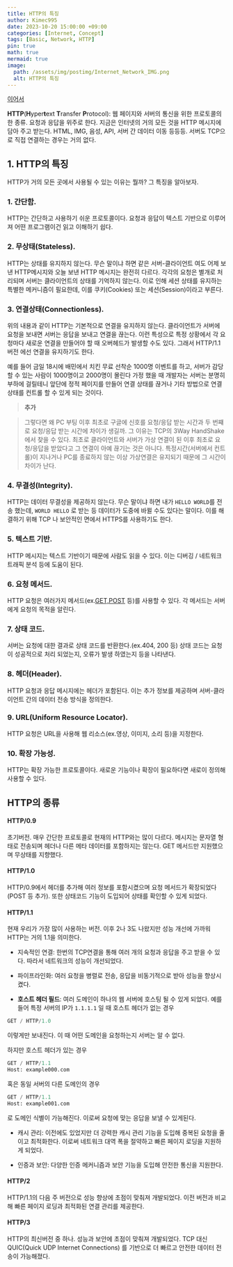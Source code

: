 ```yaml
---
title: HTTP의 특징
author: Kimec995
date: 2023-10-20 15:00:00 +09:00
categories: [Internet, Concept]
tags: [Basic, Network, HTTP]
pin: true
math: true
mermaid: true
image: 
  path: /assets/img/postimg/Internet_Network_IMG.png
  alt: HTTP의 특징
---
```


[이어서](https://kimec995.github.io/posts/HTTP-URI-%ED%9D%90%EB%A6%84/)

**HTTP**(**H**yper**t**ext **T**ransfer **P**rotocol): 웹 페이지와 서버의 통신을 위한 프로토콜의 한 종류. 요청과 응답을 위주로 한다. 지금은 인터넷의 거의 모든 것을 HTTP 메시지에 담아 주고 받는다. HTML, IMG, 음성, API, 서버 간 데이터 이동 등등등. 서버도 TCP으로 직접 연결하는 경우는 거의 없다.

## 1. HTTP의 특징

HTTP가 거의 모든 곳에서 사용될 수 있는 이유는 뭘까? 그 특징을 알아보자.

### 1. 간단함.
HTTP는 간단하고 사용하기 쉬운 프로토콜이다. 요청과 응답이 텍스트 기반으로 이루어져 어떤 프로그램이건 읽고 이해하기 쉽다.

### 2. 무상태(Stateless).
HTTP는 상태를 유지하지 않는다. 무슨 말이냐 하면 같은 서버-클라이언트 여도 어제 보낸 HTTP메시지와 오늘 보낸 HTTP 메시지는 완전히 다르다. 각각의 요청은 별개로 처리되며 서버는 클라이언트의 상태를 기억하지 않는다. 이로 인해 세션 상태를 유지하는 특별한 메커니즘이 필요한데, 이를 쿠키(Cookies) 또는 세션(Session)이라고 부른다.

### 3. 연결상태(Connectionless).
위의 내용과 같이 HTTP는 기본적으로 연결을 유지하지 않는다. 클라이언트가 서버에 요청을 보내면 서버는 응답을 보내고 연결을 끊는다. 이런 특성으로 특정 상황에서 각 요청마다 새로운 연결을 만들어야 할 때 오버헤드가 발생할 수도 있다. 그래서 HTTP/1.1 버전 에선 연결을 유지하기도 한다. 

예를 들어 금일 18시에 배민에서 치킨 무료 선착순 1000명 이벤트를 하고, 서버가 감당할 수 있는 사람이 1000명이고 2000명이 몰린다 가정 했을 때 개발자는 서버는 분명히 부하에 걸릴테니 앞단에 정적 페이지를 만들어 연결 상태를 끊거나 기타 방법으로 연결 상태를 컨트롤 할 수 있게 되는 것이다.

> **추가**

> 그렇다면 왜 PC 부팅 이후 최초로 구글에 신호를 요청/응답 받는 시간과 두 번쨰로 요청/응답 받는 시간에 차이가 생길까. 그 이유는 TCP의 3Way HandShake에서 찾을 수 있다. 최초로 클라이언트와 서버가 가상 연결이 된 이후 최초로 요청/응답을 받았다고 그 연결이 아예 끊기는 것은 아니다. 특정시간(서버에서 컨트롤)이 지나거나 PC를 종료하지 않는 이상 가상연결은 유지되기 때문에 그 시간이 차이가 난다.

### 4. 무결성(Integrity).
HTTP는 데이터 무결성을 제공하지 않는다. 무슨 말이냐 하면 내가 `HELLO WORLD`를 전송 했는데, `WORLD HELLO` 로 받는 등 데이터가 도중에 바뀔 수도 있다는 말이다. 이를 해결하기 위해 TCP 나 보안적인 면에서 HTTPS를 사용하기도 한다.

### 5. 텍스트 기반.
HTTP 메시지는 텍스트 기반이기 때문에 사람도 읽을 수 있다. 이는 디버깅 / 네트워크 트래픽 분석 등에 도움이 된다.

### 6. 요청 메서드.
HTTP 요청은 여러가지 메서드(ex.[GET,POST](https://kimec995.github.io/posts/GET-vs-POST/) 등)를 사용할 수 있다. 각 메서드는 서버에게 요청의 목적을 알린다.

### 7. 상태 코드.
서버는 요청에 대한 결과로 상태 코드를 반환한다.(ex.404, 200 등) 상태 코드는 요청이 성공적으로 처리 되었는지, 오류가 발생 하였는지 등을 나타낸다.

### 8. 헤더(Header).
HTTP 요청과 응답 메시지에는 헤더가 포함된다. 이는 추가 정보를 제공하며 서버-클라이언트 간의 데이터 전송 방식을 정의한다.

### 9. URL(Uniform Resource Locator).
HTTP 요청은 URL을 사용해 웹 리소스(ex.영상, 이미지, 소리 등)을 지정한다.

### 10. 확장 가능성.
HTTP는 확장 가능한 프로토콜이다. 새로운 기능이나 확장이 필요하다면 새로이 정의해 사용할 수 있다.

## HTTP의 종류

#### HTTP/0.9
초기버전. 매우 간단한 프로토콜로 현재의 HTTP와는 많이 다르다. 메시지는 문자열 형태로 전송되며 헤더나 다른 메타 데이터를 포함하지는 않는다. GET 메서드만 지원했으며 무상태를 지향했다.

#### HTTP/1.0
HTTP/0.9에서 헤더를 추가해 여러 정보를 포함시켰으며 요청 메서드가 확장되었다(POST 등 추가). 또한 상태코드 기능이 도입되어 상태를 확인할 수 있게 되었다.

#### HTTP/1.1
현재 우리가 가장 많이 사용하는 버전. 이후 2나 3도 나왔지만 성능 개선에 가까워 HTTP는 거의 1.1을 의미한다.

- 지속적인 연결: 한번의 TCP연결을 통해 여러 개의 요청과 응답을 주고 받을 수 있다. 따라서 네트워크의 성능이 개선되었다.

- 파이프라인화: 여러 요청을 병렬로 전송, 응답을 비동기적으로 받아 성능을 향상시켰다.

- **호스트 헤더 필드**: 여러 도메인이 하나의 웹 서버에 호스팅 될 수 있게 되었다. 예를 들어 특정 서버의 IP가 `1.1.1.1` 일 때 호스트 헤더가 없는 경우

```sql
GET / HTTP/1.0
```

이렇게만 보내진다. 이 때 어떤 도메인을 요청하는지 서버는 알 수 없다.

하지만 호스트 헤더가 있는 경우 

```sql
GET / HTTP/1.1
Host: example000.com
```

혹은 동일 서버의 다른 도메인의 경우

```sql
GET / HTTP/1.1
Host: example001.com
```

로 도메인 식별이 가능해진다. 이로써 요청에 맞는 응답을 보낼 수 있게된다.

- 캐시 관리: 이전에도 있었지만 더 강력한 캐시 관리 기능을 도입해 중복된 요청을 줄이고 최적화한다. 이로써 네트워크 대역 폭을 절약하고 빠른 페이지 로딩을 지원하게 되었다.

- 인증과 보안: 다양한 인증 메커니즘과 보안 기능을 도입해 안전한 통신을 지원한다.

#### HTTP/2
HTTP/1.1의 다음 주 버전으로 성능 향상에 초점이 맞춰져 개발되었다. 이전 버전과 비교해 빠른 페이지 로딩과 최적화된 연결 관리를 제공한다.

#### HTTP/3
HTTP의 최신버전 중 하나. 성능과 보안에 초점이 맞춰져 개발되었다. TCP 대신 QUIC(Quick UDP Internet Connections) 를 기반으로 더 빠르고 안전한 데이터 전송이 가능해졌다.